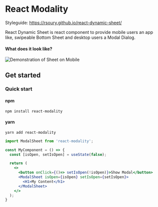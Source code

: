 # React Modality

Styleguide:
https://rsoury.github.io/react-dynamic-sheet/

React Dynamic Sheet is react component to provide mobile users an app like, swipeable Bottom Sheet and desktop users a Modal Dialog. 

#### What does it look like?
![Demonstration of Sheet on Mobile](https://media.giphy.com/media/kcUcYwklHAE4BEdo43/giphy.gif)


## Get started

### Quick start

#### npm
```
npm install react-modality
```

#### yarn
```
yarn add react-modality
```

```jsx
import ModalSheet from 'react-modality';

const MyComponent = () => {
  const [isOpen, setIsOpen] = useState(false);

  return (
    <>
      <button onClick={()=> setIsOpen(!isOpen)}>Show Modal</button>
      <ModalSheet isOpen={isOpen} setIsOpen={setIsOpen}>
        <H1>My Content</h1>
      </ModalSheet>
    </>
  );
}
```

